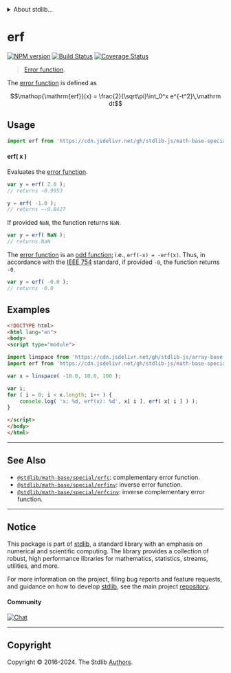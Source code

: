 <!--

@license Apache-2.0

Copyright (c) 2022 The Stdlib Authors.

Licensed under the Apache License, Version 2.0 (the "License");
you may not use this file except in compliance with the License.
You may obtain a copy of the License at

   http://www.apache.org/licenses/LICENSE-2.0

Unless required by applicable law or agreed to in writing, software
distributed under the License is distributed on an "AS IS" BASIS,
WITHOUT WARRANTIES OR CONDITIONS OF ANY KIND, either express or implied.
See the License for the specific language governing permissions and
limitations under the License.

-->


<details>
  <summary>
    About stdlib...
  </summary>
  <p>We believe in a future in which the web is a preferred environment for numerical computation. To help realize this future, we've built stdlib. stdlib is a standard library, with an emphasis on numerical and scientific computation, written in JavaScript (and C) for execution in browsers and in Node.js.</p>
  <p>The library is fully decomposable, being architected in such a way that you can swap out and mix and match APIs and functionality to cater to your exact preferences and use cases.</p>
  <p>When you use stdlib, you can be absolutely certain that you are using the most thorough, rigorous, well-written, studied, documented, tested, measured, and high-quality code out there.</p>
  <p>To join us in bringing numerical computing to the web, get started by checking us out on <a href="https://github.com/stdlib-js/stdlib">GitHub</a>, and please consider <a href="https://opencollective.com/stdlib">financially supporting stdlib</a>. We greatly appreciate your continued support!</p>
</details>

# erf

[![NPM version][npm-image]][npm-url] [![Build Status][test-image]][test-url] [![Coverage Status][coverage-image]][coverage-url] <!-- [![dependencies][dependencies-image]][dependencies-url] -->

> [Error function][error-function].

<section class="intro">

The [error function][error-function] is defined as

<!-- <equation class="equation" label="eq:error_function" align="center" raw="\operatorname{erf}(x) = \frac{2}{\sqrt\pi}\int_0^x e^{-t^2}\,\mathrm dt" alt="Error function."> -->

```math
\mathop{\mathrm{erf}}(x) = \frac{2}{\sqrt\pi}\int_0^x e^{-t^2}\,\mathrm dt
```

<!-- <div class="equation" align="center" data-raw-text="\operatorname{erf}(x) = \frac{2}{\sqrt\pi}\int_0^x e^{-t^2}\,\mathrm dt" data-equation="eq:error_function">
    <img src="https://cdn.jsdelivr.net/gh/stdlib-js/stdlib@bb29798906e119fcb2af99e94b60407a270c9b32/lib/node_modules/@stdlib/math/base/special/erf/docs/img/equation_error_function.svg" alt="Error function.">
    <br>
</div> -->

<!-- </equation> -->

</section>

<!-- /.intro -->



<section class="usage">

## Usage

```javascript
import erf from 'https://cdn.jsdelivr.net/gh/stdlib-js/math-base-special-erf@esm/index.mjs';
```

#### erf( x )

Evaluates the [error function][error-function].

```javascript
var y = erf( 2.0 );
// returns ~0.9953

y = erf( -1.0 );
// returns ~-0.8427
```

If provided `NaN`, the function returns `NaN`.

```javascript
var y = erf( NaN );
// returns NaN
```

The [error function][error-function] is an [odd function][odd-function]; i.e., `erf(-x) = -erf(x)`. Thus, in accordance with the [IEEE 754][ieee754] standard, if provided `-0`, the function returns `-0`.

```javascript
var y = erf( -0.0 );
// returns -0.0
```

</section>

<!-- /.usage -->

<section class="examples">

## Examples

<!-- eslint no-undef: "error" -->

```html
<!DOCTYPE html>
<html lang="en">
<body>
<script type="module">

import linspace from 'https://cdn.jsdelivr.net/gh/stdlib-js/array-base-linspace@esm/index.mjs';
import erf from 'https://cdn.jsdelivr.net/gh/stdlib-js/math-base-special-erf@esm/index.mjs';

var x = linspace( -10.0, 10.0, 100 );

var i;
for ( i = 0; i < x.length; i++ ) {
    console.log( 'x: %d, erf(x): %d', x[ i ], erf( x[ i ] ) );
}

</script>
</body>
</html>
```

</section>

<!-- /.examples -->

<!-- C interface documentation. -->



<!-- Section for related `stdlib` packages. Do not manually edit this section, as it is automatically populated. -->

<section class="related">

* * *

## See Also

-   <span class="package-name">[`@stdlib/math-base/special/erfc`][@stdlib/math/base/special/erfc]</span><span class="delimiter">: </span><span class="description">complementary error function.</span>
-   <span class="package-name">[`@stdlib/math-base/special/erfinv`][@stdlib/math/base/special/erfinv]</span><span class="delimiter">: </span><span class="description">inverse error function.</span>
-   <span class="package-name">[`@stdlib/math-base/special/erfcinv`][@stdlib/math/base/special/erfcinv]</span><span class="delimiter">: </span><span class="description">inverse complementary error function.</span>

</section>

<!-- /.related -->

<!-- Section for all links. Make sure to keep an empty line after the `section` element and another before the `/section` close. -->


<section class="main-repo" >

* * *

## Notice

This package is part of [stdlib][stdlib], a standard library with an emphasis on numerical and scientific computing. The library provides a collection of robust, high performance libraries for mathematics, statistics, streams, utilities, and more.

For more information on the project, filing bug reports and feature requests, and guidance on how to develop [stdlib][stdlib], see the main project [repository][stdlib].

#### Community

[![Chat][chat-image]][chat-url]

---

## Copyright

Copyright &copy; 2016-2024. The Stdlib [Authors][stdlib-authors].

</section>

<!-- /.stdlib -->

<!-- Section for all links. Make sure to keep an empty line after the `section` element and another before the `/section` close. -->

<section class="links">

[npm-image]: http://img.shields.io/npm/v/@stdlib/math-base-special-erf.svg
[npm-url]: https://npmjs.org/package/@stdlib/math-base-special-erf

[test-image]: https://github.com/stdlib-js/math-base-special-erf/actions/workflows/test.yml/badge.svg?branch=main
[test-url]: https://github.com/stdlib-js/math-base-special-erf/actions/workflows/test.yml?query=branch:main

[coverage-image]: https://img.shields.io/codecov/c/github/stdlib-js/math-base-special-erf/main.svg
[coverage-url]: https://codecov.io/github/stdlib-js/math-base-special-erf?branch=main

<!--

[dependencies-image]: https://img.shields.io/david/stdlib-js/math-base-special-erf.svg
[dependencies-url]: https://david-dm.org/stdlib-js/math-base-special-erf/main

-->

[chat-image]: https://img.shields.io/gitter/room/stdlib-js/stdlib.svg
[chat-url]: https://app.gitter.im/#/room/#stdlib-js_stdlib:gitter.im

[stdlib]: https://github.com/stdlib-js/stdlib

[stdlib-authors]: https://github.com/stdlib-js/stdlib/graphs/contributors

[umd]: https://github.com/umdjs/umd
[es-module]: https://developer.mozilla.org/en-US/docs/Web/JavaScript/Guide/Modules

[deno-url]: https://github.com/stdlib-js/math-base-special-erf/tree/deno
[umd-url]: https://github.com/stdlib-js/math-base-special-erf/tree/umd
[esm-url]: https://github.com/stdlib-js/math-base-special-erf/tree/esm
[branches-url]: https://github.com/stdlib-js/math-base-special-erf/blob/main/branches.md

[error-function]: https://en.wikipedia.org/wiki/Error_function

[odd-function]: https://en.wikipedia.org/wiki/Even_and_odd_functions

[ieee754]: https://en.wikipedia.org/wiki/IEEE_754-1985

<!-- <related-links> -->

[@stdlib/math/base/special/erfc]: https://github.com/stdlib-js/math-base-special-erfc/tree/esm

[@stdlib/math/base/special/erfinv]: https://github.com/stdlib-js/math-base-special-erfinv/tree/esm

[@stdlib/math/base/special/erfcinv]: https://github.com/stdlib-js/math-base-special-erfcinv/tree/esm

<!-- </related-links> -->

</section>

<!-- /.links -->
